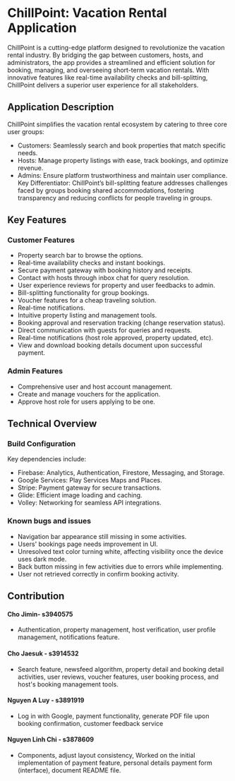 # ChillPoint: Vacation Rental Application

ChillPoint is a cutting-edge platform designed to revolutionize the vacation rental industry. By bridging the gap between customers, hosts, and administrators, the app provides a streamlined and efficient solution for booking, managing, and overseeing short-term vacation rentals. With innovative features like real-time availability checks and bill-splitting, ChillPoint delivers a superior user experience for all stakeholders.

## Application Description
ChillPoint simplifies the vacation rental ecosystem by catering to three core user groups:

- Customers: Seamlessly search and book properties that match specific needs.
- Hosts: Manage property listings with ease, track bookings, and optimize revenue.
- Admins: Ensure platform trustworthiness and maintain user compliance.
Key Differentiator:
ChillPoint’s bill-splitting feature addresses challenges faced by groups booking shared accommodations, fostering transparency and reducing conflicts for people traveling in groups.

## Key Features
### Customer Features
- Property search bar to browse the options.
- Real-time availability checks and instant bookings.
- Secure payment gateway with booking history and receipts.
- Contact with hosts through inbox chat for query resolution.
- User experience reviews for property and user feedbacks to admin.
- Bill-splitting functionality for group bookings.
- Voucher features for a cheap traveling solution.
- Real-time notifications.
- Intuitive property listing and management tools.
- Booking approval and reservation tracking (change reservation status).
- Direct communication with guests for queries and requests.
- Real-time notifications (host role approved, property updated, etc).
- View and download booking details document upon successful payment.
### Admin Features
- Comprehensive user and host account management.
- Create and manage vouchers for the application.
- Approve host role for users applying to be one.

## Technical Overview
### Build Configuration
Key dependencies include:

- Firebase: Analytics, Authentication, Firestore, Messaging, and Storage.
- Google Services: Play Services Maps and Places.
- Stripe: Payment gateway for secure transactions.
- Glide: Efficient image loading and caching.
- Volley: Networking for seamless API integrations.

### Known bugs and issues
- Navigation bar appearance still missing in some activities.
- Users' bookings page needs improvement in UI.
- Unresolved text color turning white, affecting visibility once the device uses dark mode.
- Back button missing in few activities due to errors while implementing.
- User not retrieved correctly in confirm booking activity.

## Contribution

#### Cho Jimin- s3940575
- Authentication, property management, host verification, user profile management, notifications feature.
#### Cho Jaesuk - s3914532
- Search feature, newsfeed algorithm, property detail and booking detail activities, user reviews, voucher features, user booking process, and host's booking management tools.
#### Nguyen A Luy - s3891919
- Log in with Google, payment functionality, generate PDF file upon booking confirmation, customer feedback service
#### Nguyen Linh Chi - s3878609
- Components, adjust layout consistency, Worked on the initial implementation of payment feature, personal details payment form (interface), document README file.
